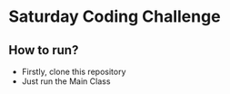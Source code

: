 # Saturday Coding Challenge

## How to run?

- Firstly, clone this repository
- Just run the Main Class